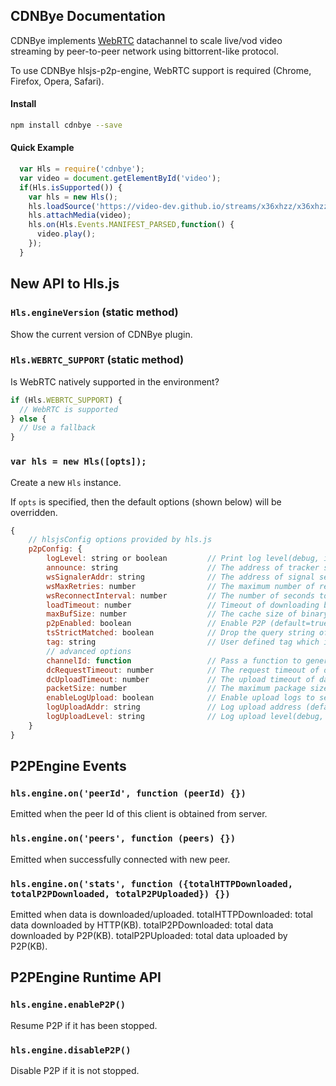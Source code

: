## CDNBye Documentation

CDNBye implements [WebRTC](https://en.wikipedia.org/wiki/WebRTC) datachannel to scale live/vod video streaming by peer-to-peer network using bittorrent-like protocol.

To use CDNBye hlsjs-p2p-engine, WebRTC support is required (Chrome, Firefox, Opera, Safari).

#### Install
```bash
npm install cdnbye --save
```

#### Quick Example
```javascript
  var Hls = require('cdnbye');
  var video = document.getElementById('video');
  if(Hls.isSupported()) {
    var hls = new Hls();
    hls.loadSource('https://video-dev.github.io/streams/x36xhzz/x36xhzz.m3u8');
    hls.attachMedia(video);
    hls.on(Hls.Events.MANIFEST_PARSED,function() {
      video.play();
    });
  }
```

## New API to Hls.js

### `Hls.engineVersion` (static method)
Show the current version of CDNBye plugin.

### `Hls.WEBRTC_SUPPORT` (static method)
Is WebRTC natively supported in the environment?
```javascript
if (Hls.WEBRTC_SUPPORT) {
  // WebRTC is supported
} else {
  // Use a fallback
}
```

### `var hls = new Hls([opts]);`
Create a new `Hls` instance.

If `opts` is specified, then the default options (shown below) will be overridden.

```javascript
{
    // hlsjsConfig options provided by hls.js
    p2pConfig: {
        logLevel: string or boolean         // Print log level(debug, info, warn, error, none，false=none, true=debug) (default='none')
        announce: string                    // The address of tracker server
        wsSignalerAddr: string              // The address of signal server (default=wss://signal.cdnbye.com/wss)
        wsMaxRetries: number                // The maximum number of reconnection attempts that will be made by websocket before giving up (default=3)
        wsReconnectInterval: number         // The number of seconds to delay before attempting to reconnect by websocket (default=5)
        loadTimeout: number                 // Timeout of downloading by p2p (default=3)
        maxBufSize: number                  // The cache size of binary data (default=1024*1024*50)
        p2pEnabled: boolean                 // Enable P2P (default=true)
        tsStrictMatched: boolean            // Drop the query string of ts url while sharing segment to peers (default=false)
        tag: string                         // User defined tag which is useful for observing the effect of parameters turning (default=[hlsjs version])
        // advanced options
        channelId: function                 // Pass a function to generate channel Id (default: see utils/toolFuns)
        dcRequestTimeout: number            // The request timeout of datachannel (default=3)
        dcUploadTimeout: number             // The upload timeout of datachannel (default=3)
        packetSize: number                  // The maximum package size sent by datachannel per time (default=64*1024)
        enableLogUpload: boolean            // Enable upload logs to server (default=false)
        logUploadAddr: string               // Log upload address (default=wss://api.cdnbye.com/trace)
        logUploadLevel: string              // Log upload level(debug, info, warn, error, none) (default=warn)                          
    }
}
```

## P2PEngine Events

### `hls.engine.on('peerId', function (peerId) {})`
Emitted when the peer Id of this client is obtained from server.

### `hls.engine.on('peers', function (peers) {})`
Emitted when successfully connected with new peer.

### `hls.engine.on('stats', function ({totalHTTPDownloaded, totalP2PDownloaded, totalP2PUploaded}) {})`
Emitted when data is downloaded/uploaded.
totalHTTPDownloaded: total data downloaded by HTTP(KB).
totalP2PDownloaded: total data downloaded by P2P(KB).
totalP2PUploaded: total data uploaded by P2P(KB).

## P2PEngine Runtime API

### `hls.engine.enableP2P()`
Resume P2P if it has been stopped.

### `hls.engine.disableP2P()`
Disable P2P if it is not stopped.

